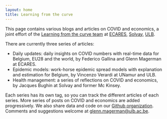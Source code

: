 ```yaml
---
layout: home
title: Learning from the curve
---
```

This page contains various blogs and articles on COVID and economics, a joint effort of the [Learning from the curve team](https://learning-from-the-curve.github.io/about/) at [ECARES](https://ecares.ulb.be/), [Solvay](https://www.solvay.edu/en/), [ULB](https://www.ulb.be/).

There are currently three series of articles:

- Daily updates: daily insights on COVID numbers with real-time data for Belgium, EU28 and the world, by Federico Gallina and Glenn Magerman at ECARES.
- Epidemic models: work-horse epidemic spread models with explanation and estimation for Belgium, by Vincenzo Verardi at UNamur and ULB.
- Health management: a series of reflections on COVID and economics, by Jacques Bughin at Solvay and former Mc Kinsey.

Each series has its own tag, so you can track the different articles of each series.
More series of posts on COVID and economics are added progressively.
We also share data and code on our [Github organization](https://github.com/Learning-from-the-curve).
Comments and suggestions welcome at [glenn.magerman@ulb.ac.be](mailto:glenn.magerman@ulb.ac.be).
